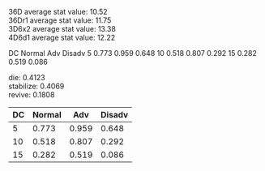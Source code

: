 36D average stat value: 10.52<br/>
36Dr1 average stat value: 11.75<br/>
3D6x2 average stat value: 13.38<br/>
4D6d1 average stat value: 12.22

DC	Normal	Adv	    Disadv
5	0.773	0.959	0.648
10	0.518	0.807	0.292
15	0.282	0.519	0.086

die: 0.4123<br/>
stabilize: 0.4069<br/>
revive: 0.1808

| DC | Normal | Adv   | Disadv |
|----|--------|-------|--------|
| 5  | 0.773  | 0.959 | 0.648  |
| 10 | 0.518  | 0.807 | 0.292  |
| 15 | 0.282  | 0.519 | 0.086  |
